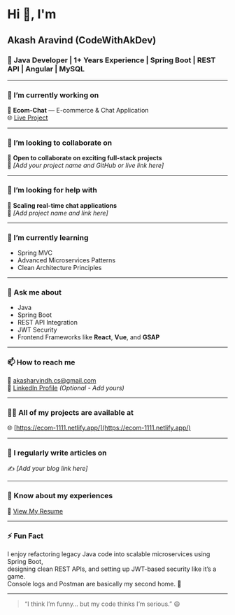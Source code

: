 # Hi 👋, I'm  
## Akash Aravind (CodeWithAkDev)

### 💼 Java Developer | 1+ Years Experience | Spring Boot | REST API | Angular | MySQL

---

### 🔭 I’m currently working on
🛒 **Ecom-Chat** — E-commerce & Chat Application  
🌐 [Live Project](https://ecom-1111.netlify.app/)

---

### 👯 I’m looking to collaborate on
🤝 **Open to collaborate on exciting full-stack projects**  
🔗 *[Add your project name and GitHub or live link here]*

---

### 🤝 I’m looking for help with
🧠 **Scaling real-time chat applications**  
🔗 *[Add project name and link here]*

---

### 🌱 I’m currently learning
- Spring MVC  
- Advanced Microservices Patterns  
- Clean Architecture Principles  

---

### 💬 Ask me about
- Java
- Spring Boot
- REST API Integration
- JWT Security
- Frontend Frameworks like **React**, **Vue**, and **GSAP**

---

### 📫 How to reach me
📧 akasharvindh.cs@gmail.com  
🔗 [LinkedIn Profile](#) *(Optional - Add yours)*

---

### 👨‍💻 All of my projects are available at
🌐 [https://ecom-1111.netlify.app/](https://ecom-1111.netlify.app/)

---

### 📝 I regularly write articles on
✍️ *[Add your blog link here]*

---

### 📄 Know about my experiences
📎 [View My Resume](https://drive.google.com/file/d/1rp5f_gX4EhGGs4SQil716ybt5EHx1d5X/view?usp=sharing)

---

### ⚡ Fun Fact
I enjoy refactoring legacy Java code into scalable microservices using Spring Boot,  
designing clean REST APIs, and setting up JWT-based security like it’s a game.  
Console logs and Postman are basically my second home. 🚀

---

> “I think I’m funny… but my code thinks I’m serious.” 😄
